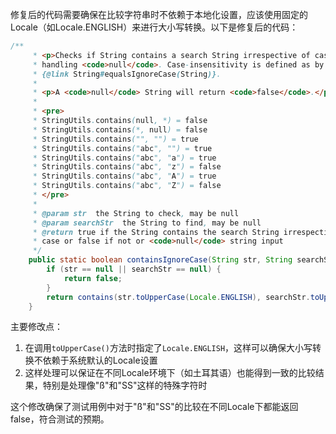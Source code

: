 修复后的代码需要确保在比较字符串时不依赖于本地化设置，应该使用固定的Locale（如Locale.ENGLISH）来进行大小写转换。以下是修复后的代码：

```java
/**
     * <p>Checks if String contains a search String irrespective of case,
     * handling <code>null</code>. Case-insensitivity is defined as by
     * {@link String#equalsIgnoreCase(String)}.
     *
     * <p>A <code>null</code> String will return <code>false</code>.</p>
     *
     * <pre>
     * StringUtils.contains(null, *) = false
     * StringUtils.contains(*, null) = false
     * StringUtils.contains("", "") = true
     * StringUtils.contains("abc", "") = true
     * StringUtils.contains("abc", "a") = true
     * StringUtils.contains("abc", "z") = false
     * StringUtils.contains("abc", "A") = true
     * StringUtils.contains("abc", "Z") = false
     * </pre>
     *
     * @param str  the String to check, may be null
     * @param searchStr  the String to find, may be null
     * @return true if the String contains the search String irrespective of
     * case or false if not or <code>null</code> string input
     */
    public static boolean containsIgnoreCase(String str, String searchStr) {
        if (str == null || searchStr == null) {
            return false;
        }
        return contains(str.toUpperCase(Locale.ENGLISH), searchStr.toUpperCase(Locale.ENGLISH));
    }
```

主要修改点：
1. 在调用`toUpperCase()`方法时指定了`Locale.ENGLISH`，这样可以确保大小写转换不依赖于系统默认的Locale设置
2. 这样处理可以保证在不同Locale环境下（如土耳其语）也能得到一致的比较结果，特别是处理像"ß"和"SS"这样的特殊字符时

这个修改确保了测试用例中对于"ß"和"SS"的比较在不同Locale下都能返回false，符合测试的预期。
